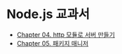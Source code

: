 # Node.js 교과서

- [Chapter 04. http 모듈로 서버 만들기](../Node.js_TextBook/Chapter%2004.%20http%20%EB%AA%A8%EB%93%88%EB%A1%9C%20%EC%84%9C%EB%B2%84%20%EB%A7%8C%EB%93%A4%EA%B8%B0/)
- [Chapter 05. 패키지 매니저](../Node.js_TextBook/Chapter%2005.%20%ED%8C%A8%ED%82%A4%EC%A7%80%20%EB%A7%A4%EB%8B%88%EC%A0%80/)